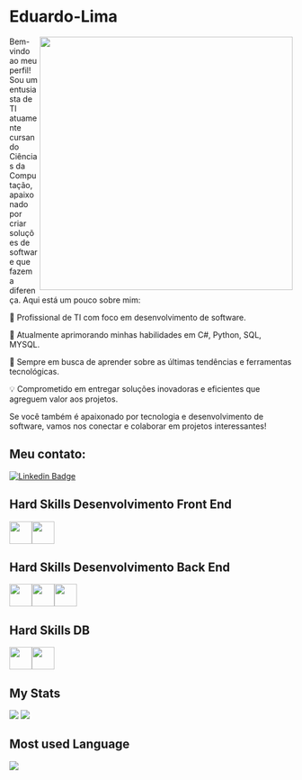 
# Eduardo-Lima


<img align="right" src="https://github.com/EduardoLucasdeLima/EDUARDOLIMA/blob/main/logGit.jpg" width="450"/>
 
 
Bem-vindo ao meu perfil! 
Sou um entusiasta de TI atuamente cursando Ciências da Computação, apaixonado por criar soluções de software que fazem a diferença. Aqui está um pouco sobre mim:
 
💼 Profissional de TI com foco em desenvolvimento de software.
 
🌱 Atualmente aprimorando minhas habilidades em C#, Python, SQL, MYSQL.
 
🚀 Sempre em busca de aprender sobre as últimas tendências e ferramentas tecnológicas.
 
💡 Comprometido em entregar soluções inovadoras e eficientes que agreguem valor aos projetos.
 
Se você também é apaixonado por tecnologia e desenvolvimento de software, vamos nos conectar e colaborar em projetos interessantes!
 
## Meu contato:
 
[![Linkedin Badge](https://img.shields.io/badge/-Eduardo%20Lima-0a66c2?style=flat-square&logo=Linkedin&logoColor=white&link=https://https://www.linkedin.com/in/eduardo-lucas-de-lima-0b3a8b272/)](https://www.linkedin.com/in/eduardo-lucas-de-lima-0b3a8b272/)
 
## Hard Skills Desenvolvimento Front End
 
<div style="display: flex;">
<img src="https://cdn.jsdelivr.net/gh/devicons/devicon/icons/html5/html5-original.svg" width="40" height="40"/>
<img src="https://cdn.jsdelivr.net/gh/devicons/devicon/icons/css3/css3-original.svg" width="40" height="40"/>
</div>
 
## Hard Skills Desenvolvimento Back End
 
<div style="display: flex;">
<img src="https://cdn.jsdelivr.net/gh/devicons/devicon/icons/csharp/csharp-original.svg" width="40" height="40"/>
<img src="https://cdn.jsdelivr.net/gh/devicons/devicon/icons/dot-net/dot-net-original-wordmark.svg" width="40" height="40"/>
<img src="https://cdn.jsdelivr.net/gh/devicons/devicon/icons/python/python-original-wordmark.svg" width="40" height="40"/>
</div>
 
## Hard Skills DB

<div style="display: flex;">
<img src="https://cdn.jsdelivr.net/gh/devicons/devicon@latest/icons/azuresqldatabase/azuresqldatabase-original.svg" width="40" height="40"/>
<img src="https://cdn.jsdelivr.net/gh/devicons/devicon/icons/mysql/mysql-original-wordmark.svg" width="40" height="40"/>
</div>
 
## My Stats
<div>
<img src="https://github-readme-stats.vercel.app/api?username=EduardoLucasdeLima&theme=transparent&bg_color=000&border_color=30A3DC&show_icons=true&icon_color=30A3DC&title_color=E94D5F&text_color=FFF)">
<img src="https://streak-stats.demolab.com/?user=EduardoLucasdeLima&theme=bear&background=000&border=30A3DC&dates=FFF)](https://git.io/streak-stats)">
</div>
 
## Most used Language
<div>
<img src="https://github-readme-stats.vercel.app/api/top-langs/?username=EduardoLucasdeLima&layout=compact&theme=bear&background=000&border=30A3DC&dates=FFF">
</div>
